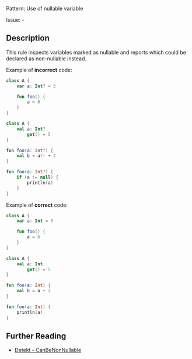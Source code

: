 Pattern: Use of nullable variable

Issue: -

## Description

This rule inspects variables marked as nullable and reports which could be
declared as non-nullable instead.

Example of **incorrect** code:

```kotlin
class A {
    var a: Int? = 5

    fun foo() {
        a = 6
    }
}

class A {
    val a: Int?
        get() = 5
}

fun foo(a: Int?) {
    val b = a!! + 2
}

fun foo(a: Int?) {
    if (a != null) {
        println(a)
    }
}
```

Example of **correct** code:

```kotlin
class A {
    var a: Int = 5

    fun foo() {
        a = 6
    }
}

class A {
    val a: Int
        get() = 5
}

fun foo(a: Int) {
    val b = a + 2
}

fun foo(a: Int) {
    println(a)
}
```

## Further Reading

* [Detekt - CanBeNonNullable](https://detekt.dev/style.html#canbenonnullable)
